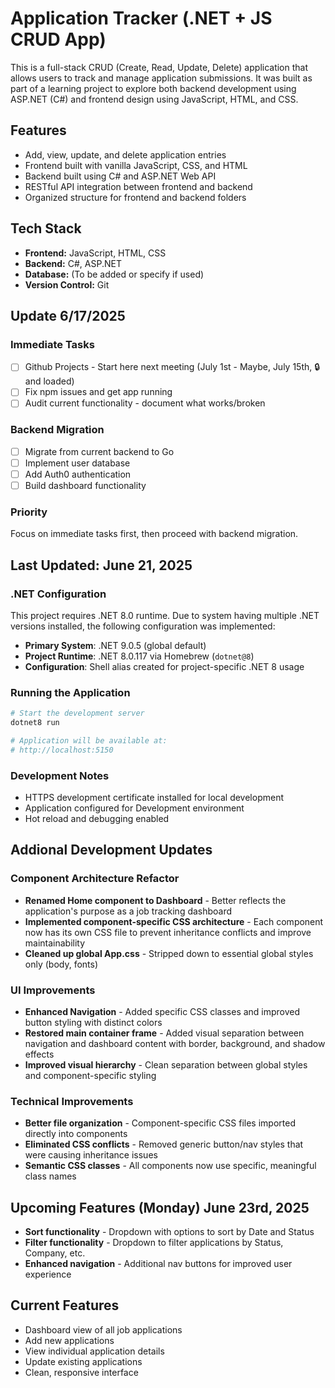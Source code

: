 # Application Tracker (.NET + JS CRUD App)

This is a full-stack CRUD (Create, Read, Update, Delete) application that allows users to track and manage application submissions. It was built as part of a learning project to explore both backend development using ASP.NET (C#) and frontend design using JavaScript, HTML, and CSS.

## Features

- Add, view, update, and delete application entries
- Frontend built with vanilla JavaScript, CSS, and HTML
- Backend built using C# and ASP.NET Web API
- RESTful API integration between frontend and backend
- Organized structure for frontend and backend folders

## Tech Stack

- **Frontend:** JavaScript, HTML, CSS
- **Backend:** C#, ASP.NET
- **Database:** (To be added or specify if used)
- **Version Control:** Git


## Update 6/17/2025

### Immediate Tasks
- [ ] Github Projects - Start here next meeting (July 1st - Maybe, July 15th, 🔒 and loaded)
- [ ] Fix npm issues and get app running
- [ ] Audit current functionality - document what works/broken

### Backend Migration  
- [ ] Migrate from current backend to Go
- [ ] Implement user database
- [ ] Add Auth0 authentication
- [ ] Build dashboard functionality

### Priority
Focus on immediate tasks first, then proceed with backend migration.



## **Last Updated:** June 21, 2025

### .NET Configuration

This project requires .NET 8.0 runtime. Due to system having multiple .NET versions installed, the following configuration was implemented:

- **Primary System**: .NET 9.0.5 (global default)
- **Project Runtime**: .NET 8.0.117 via Homebrew (`dotnet@8`)
- **Configuration**: Shell alias created for project-specific .NET 8 usage

### Running the Application

```bash
# Start the development server
dotnet8 run

# Application will be available at:
# http://localhost:5150
```

### Development Notes

- HTTPS development certificate installed for local development
- Application configured for Development environment
- Hot reload and debugging enabled



## Addional Development Updates

### Component Architecture Refactor
- **Renamed Home component to Dashboard** - Better reflects the application's purpose as a job tracking dashboard
- **Implemented component-specific CSS architecture** - Each component now has its own CSS file to prevent inheritance conflicts and improve maintainability
- **Cleaned up global App.css** - Stripped down to essential global styles only (body, fonts)

### UI Improvements
- **Enhanced Navigation** - Added specific CSS classes and improved button styling with distinct colors
- **Restored main container frame** - Added visual separation between navigation and dashboard content with border, background, and shadow effects
- **Improved visual hierarchy** - Clean separation between global styles and component-specific styling

### Technical Improvements
- **Better file organization** - Component-specific CSS files imported directly into components
- **Eliminated CSS conflicts** - Removed generic button/nav styles that were causing inheritance issues
- **Semantic CSS classes** - All components now use specific, meaningful class names

## Upcoming Features (Monday) June 23rd, 2025
- **Sort functionality** - Dropdown with options to sort by Date and Status
- **Filter functionality** - Dropdown to filter applications by Status, Company, etc.
- **Enhanced navigation** - Additional nav buttons for improved user experience

## Current Features
- Dashboard view of all job applications
- Add new applications
- View individual application details
- Update existing applications
- Clean, responsive interface